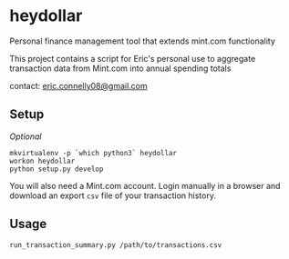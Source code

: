 # heydollar

Personal finance management tool that extends mint.com functionality

This project contains a script for Eric's personal use to aggregate transaction data from Mint.com
into annual spending totals

contact:
eric.connelly08@gmail.com

## Setup
_Optional_
```
mkvirtualenv -p `which python3` heydollar
workon heydollar
python setup.py develop
```

You will also need a Mint.com account. Login manually in a browser and download an export `csv` file of your
transaction history.

## Usage
```
run_transaction_summary.py /path/to/transactions.csv
```
